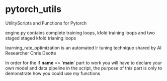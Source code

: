 # pytorch_utils
UtilityScripts and Functions for Pytorch 

engine.py contains complete training loops, kfold training loops and two staged staged kfold trianing loops

learning_rate_optimization is an automated lr tuning technique shared by AI Researcher Chris Deotte

In order for the if __name__ == '__main__' part to work you will have to declare your own model and data pipeline in the script, the purpose of this part is only to demonstrate how you could use my functions
